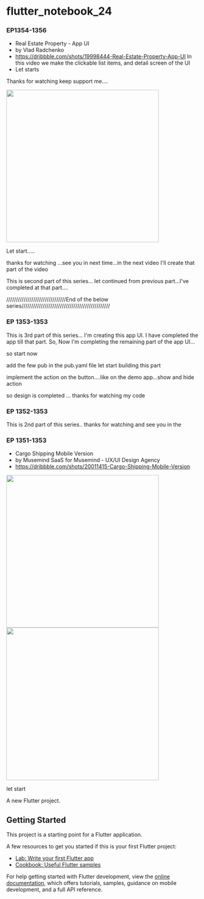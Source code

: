# flutter_notebook_24



### EP1354-1356

- Real Estate Property - App UI
- by Vlad Radchenko
- https://dribbble.com/shots/19998444-Real-Estate-Property-App-UI
In this video we make the clickable list items, and detail screen of the UI 
- Let starts

Thanks for watching keep support me....

<img src="https://cdn.dribbble.com/userupload/4059194/file/original-055845d45489e4b8508edf0d0f65ce4f.png?compress=1&resize=1600x1200" width="400px"/>

Let start.....

thanks for watching ...see you in next time...in the next video I'll create that part of the video

This is second part of this series... let continued from previous part...I've completed 
at that part....







///////////////////////////////End of the below series//////////////////////////////////////////////
### EP 1353-1353
This is 3rd part of this series...
I'm creating this app UI. I have completed the app till that part. So,  Now I'm
completing the remaining part of the app UI...  

so start now

add the few pub in the pub.yaml file
 let start building this part 

implement the action on the button....like on the demo app...show and hide action

so design is completed ...
thanks for watching  my code




### EP 1352-1353
This is 2nd part of this series..
thanks for watching and see you in the 


### EP 1351-1353


- Cargo Shipping Mobile Version
- by Musemind SaaS for Musemind - UX/UI Design Agency
- https://dribbble.com/shots/20011415-Cargo-Shipping-Mobile-Version

<img src="https://cdn.dribbble.com/userupload/4065652/file/original-9e07bf125ed0451848db5fcfc8b31756.png?compress=1&resize=1600x1200" width="400px"/>
<img src="https://cdn.dribbble.com/userupload/4065665/file/original-3e4fd844dfdadee68ab60ccea3c58bdf.png?compress=1&resize=1600x1200" width="400px"/>


let start 


A new Flutter project.

## Getting Started

This project is a starting point for a Flutter application.

A few resources to get you started if this is your first Flutter project:

- [Lab: Write your first Flutter app](https://docs.flutter.dev/get-started/codelab)
- [Cookbook: Useful Flutter samples](https://docs.flutter.dev/cookbook)

For help getting started with Flutter development, view the
[online documentation](https://docs.flutter.dev/), which offers tutorials,
samples, guidance on mobile development, and a full API reference.
